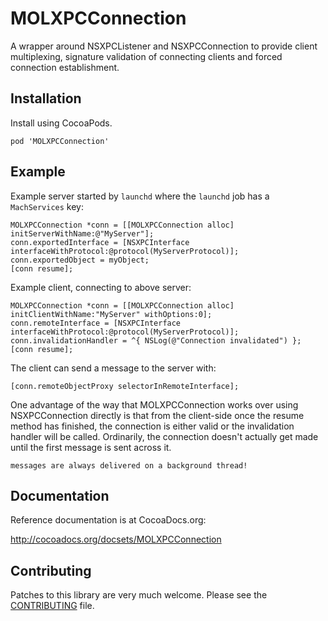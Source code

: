 # MOLXPCConnection

A wrapper around NSXPCListener and NSXPCConnection to provide client multiplexing, signature validation of connecting clients and forced connection establishment.

## Installation

Install using CocoaPods.

```
pod 'MOLXPCConnection'
```

## Example

Example server started by `launchd` where the `launchd` job has a `MachServices` key:

```objc
MOLXPCConnection *conn = [[MOLXPCConnection alloc] initServerWithName:@"MyServer"];
conn.exportedInterface = [NSXPCInterface interfaceWithProtocol:@protocol(MyServerProtocol)];
conn.exportedObject = myObject;
[conn resume];
```

Example client, connecting to above server:

```objc
MOLXPCConnection *conn = [[MOLXPCConnection alloc] initClientWithName:"MyServer" withOptions:0];
conn.remoteInterface = [NSXPCInterface interfaceWithProtocol:@protocol(MyServerProtocol)];
conn.invalidationHandler = ^{ NSLog(@"Connection invalidated") };
[conn resume];
```

The client can send a message to the server with:

```objc
[conn.remoteObjectProxy selectorInRemoteInterface];
```

One advantage of the way that MOLXPCConnection works over using NSXPCConnection directly is that from the client-side once the resume method has finished, the connection is either valid or the invalidation handler will be called. Ordinarily, the connection doesn't actually get made until the first message is sent across it.

`messages are always delivered on a background thread!`

## Documentation

Reference documentation is at CocoaDocs.org:

http://cocoadocs.org/docsets/MOLXPCConnection

## Contributing

Patches to this library are very much welcome.
Please see the [CONTRIBUTING](https://github.com/google/macops-molxpcconecction/blob/master/CONTRIBUTING.md) file.

